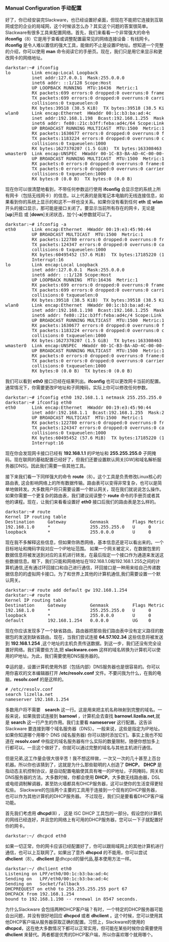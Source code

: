 ### Manual Configuration 手动配置
好了，你已经安装完Slackware，也已经设置好桌面，但现在不能把它连接到互联网或您的企业的局域网，这个时候该怎么办？其实这个问题的答案很简单。 Slackware有很多工具来配置网络。首先，我们来看看一个非常强大的命令 <b>ifconfig</b>（8）它是用于查看或调整配置最常见的网络连接设备：有线网卡。<b>ifconfig</b> 是令人难以置信的强大工具，能做的不止是设置IP地址。想知道一个完整的介绍，你可以使用 <b>man</b> 命令阅读它的手册页。现在，我们只是用它来显示和更改网卡的网络地址。

<pre>
darkstar:~# ifconfig
lo        Link encap:Local Loopback  
          inet addr:127.0.0.1  Mask:255.0.0.0
          inet6 addr: ::1/128 Scope:Host
          UP LOOPBACK RUNNING  MTU:16436  Metric:1
          RX packets:699 errors:0 dropped:0 overruns:0 frame:0
          TX packets:699 errors:0 dropped:0 overruns:0 carrier:0
          collisions:0 txqueuelen:0 
          RX bytes:39518 (38.5 KiB)  TX bytes:39518 (38.5 KiB)
wlan0     Link encap:Ethernet  HWaddr 00:1c:b3:ba:ad:4c  
          inet addr:192.168.1.198  Bcast:192.168.1.255  Mask:255.255.255.0
          inet6 addr: fe80::21c:b3ff:feba:ad4c/64 Scope:Link
          UP BROADCAST RUNNING MULTICAST  MTU:1500  Metric:1
          RX packets:1630677 errors:0 dropped:0 overruns:0 frame:0
          TX packets:1183224 errors:0 dropped:0 overruns:0 carrier:0
          collisions:0 txqueuelen:1000 
          RX bytes:1627370207 (1.5 GiB)  TX bytes:163308463 (155.7 MiB)
wmaster0  Link encap:UNSPEC  HWaddr 00-1C-B3-BA-AD-4C-00-00-00-00-00-00-00-00-00-00  
          UP BROADCAST RUNNING MULTICAST  MTU:1500  Metric:1
          RX packets:0 errors:0 dropped:0 overruns:0 frame:0
          TX packets:0 errors:0 dropped:0 overruns:0 carrier:0
          collisions:0 txqueuelen:1000 
          RX bytes:0 (0.0 B)  TX bytes:0 (0.0 B)
</pre>

现在你可以很清楚地看到，不带任何参数运行使用 <b>ifconfig</b> 会显示您的系统上所有网卡（包括无线网卡）的信息。以上代表的是我笔记本电脑的无线连接信息，如果看到你的系统上显示的和这不一样也没关系。如果你没有看到任何 <b>eth</b> 或 <b>wlan</b> 开头的接口显示，那可能是接口关闭了。要显示当前所有存在的网卡，无论是 [<b>up</b>]开启 或 [<b>down</b>]关闭状态，加个[<b>-a</b>]参数就可以了。

<pre>
darkstar:~# ifconfig -a
eth0      Link encap:Ethernet  HWaddr 00:19:e3:45:90:44  
          UP BROADCAST MULTICAST  MTU:1500  Metric:1
          RX packets:122780 errors:0 dropped:0 overruns:0 frame:0
          TX packets:124347 errors:0 dropped:0 overruns:0 carrier:0
          collisions:0 txqueuelen:1000 
          RX bytes:60495452 (57.6 MiB)  TX bytes:17185220 (16.3 MiB)
          Interrupt:16 
lo        Link encap:Local Loopback  
          inet addr:127.0.0.1  Mask:255.0.0.0
          inet6 addr: ::1/128 Scope:Host
          UP LOOPBACK RUNNING  MTU:16436  Metric:1
          RX packets:699 errors:0 dropped:0 overruns:0 frame:0
          TX packets:699 errors:0 dropped:0 overruns:0 carrier:0
          collisions:0 txqueuelen:0 
          RX bytes:39518 (38.5 KiB)  TX bytes:39518 (38.5 KiB)
wlan0     Link encap:Ethernet  HWaddr 00:1c:b3:ba:ad:4c  
          inet addr:192.168.1.198  Bcast:192.168.1.255  Mask:255.255.255.0
          inet6 addr: fe80::21c:b3ff:feba:ad4c/4 Scope:Link
          UP BROADCAST RUNNING MULTICAST  MTU:1500  Metric:1
          RX packets:1630677 errors:0 dropped:0 overruns:0 frame:0
          TX packets:1183224 errors:0 dropped:0 overruns:0 carrier:0
          collisions:0 txqueuelen:1000 
          RX bytes:1627370207 (1.5 GiB)  TX bytes:163308463 (155.7 MiB)
wmaster0  Link encap:UNSPEC  HWaddr 00-1C-B3-BA-AD-4C-00-00-00-00-00-00-00-00-00-00  
          UP BROADCAST RUNNING MULTICAST  MTU:1500  Metric:1
          RX packets:0 errors:0 dropped:0 overruns:0 frame:0
          TX packets:0 errors:0 dropped:0 overruns:0 carrier:0
          collisions:0 txqueuelen:1000 
          RX bytes:0 (0.0 B)  TX bytes:0 (0.0 B)
</pre>

我们可以看到 <b>eth0</b> 接口已经在结果列出。<b>ifconfig</b> 也可以更改网卡当前的配置。通常情况下，你需要更改IP地址和子网掩码，实际上你可以修改任何参数。

<pre>
darkstar:~# ifconfig eth0 192.168.1.1 netmask 255.255.255.0
darkstar:~# ifconfig eth0
eth0      Link encap:Ethernet  HWaddr 00:19:e3:45:90:44  
          inet addr:192.168.1.1  Bcast:192.168.1.255  Mask:255.255.255.0
          UP BROADCAST MULTICAST  MTU:1500  Metric:1
          RX packets:122780 errors:0 dropped:0 overruns:0 frame:0
          TX packets:124347 errors:0 dropped:0 overruns:0 carrier:0
          collisions:0 txqueuelen:1000 
          RX bytes:60495452 (57.6 MiB)  TX bytes:17185220 (16.3 MiB)
          Interrupt:16 
</pre>

现在你会发现网卡接口已经有 <b>192.168.1.1</b> 的IP地址和 <b>255.255.255.0</b> 子网掩码。现在联网的基础配置已经好了，但我们还要设置默认网关[GW]和域名解析服务器[DNS]。因此我们需要一些其他工具。
 
接下来我们看一下同样强大的命令 <b>route</b>（8）。这个工具是负责修改Linux核心的路由表, 这会影响网络上的所有数据传输。路由表可以变得非常复杂，也可以是简单地做转发。大多数用户将只需要设置一个默认网关，现在我们就说说怎么操作。如果你需要一个更复杂的路由表，我们建议阅读整个 <b>route</b> 命令的手册页或者其他的课程。现在，让我们来看看设置好 <b>eth0</b> 接口后我们的路由表是怎么样的。 

<pre>
darkstar:~# route
Kernel IP routing table
Destination     Gateway         Genmask         Flags Metric Ref    Use Iface
192.168.1.0     *               255.255.255.0   U     0      0        0 eth0
loopback        *               255.0.0.0       U     0      0        0 lo
</pre>

现在我不多解释这些信息，但如果你熟悉网络，基本信息还是可以看出来的。一个目标地址和掩码字段对应一个IP地址范围。
如果一个网关被定义，在数据包里的数据信息将被发送到对应的主机进行转发。在最后指定一个接口作为通道来发送这些数据信息。眼下，我们只能和网络地址在192.168.1.0和192.168.1.255之间的计算机通信,还有通过环回接口和自己进行通信，环回接口是一种用来给自己传递数据信息的的虚拟网卡接口。为了和世界上其他的计算机通信,我们需要设置一个默认网关。

<pre>
darkstar:~# route add default gw 192.168.1.254
darkstar:~# route
Kernel IP routing table
Destination     Gateway         Genmask         Flags Metric Ref    Use Iface
192.168.1.0     *               255.255.255.0   U     0      0        0 eth0
loopback        *               255.0.0.0       U     0      0        0 lo
default         192.168.1.254   0.0.0.0         UG    0      0        0 eth0
</pre>

现在你应该发现多了一个缺省路由。路由器把那些我们路由表中没有定义路径的数据包的发送到缺省路由。现在，当我们尝试连接 <b>64.57.102.34</b> 这些信息将被发送到 <b>192.168.1.254</b> ,这个地址的主机负责传送数据。到这一步，我们还没有完全设置好网络。我们需要些方法,把 <b>slackware.com</b> 这样的域名转换为计算机可以使用的IP地址。为此，我们需要使用DNS服务器的。

幸运的是，设置计算机使用外部（包括内部）DNS服务器也是很容易的。你可以用你喜欢的文本编辑器打开 <b>/etc/resolv.conf</b> 文件。不要问我为什么，在我的电脑，<b>resolv.conf</b> 的是这样的。

<pre>
# /etc/resolv.conf
search lizella.net
nameserver 192.168.1.254
</pre>

多数用户将不需要　<b>search</b> 这一行。这是用来把主机名称映射到完整的域名。一般来说，如果我尝试连接到 <b>barnowl</b> ，计算机会去查找 <b>barnowl.lizella.net</b>,就是 <b>search</b> 这一行产生的作用。我们主要看 <b>nameserver</b> 这行配置。这告诉 Slackware 要连接到哪个域名服务器（DNS）。一般来说，这些是指定为IP地址。如果你知道哪个用哪个 DNS (域名服务器) 你可以随时添加它们。事实上我也不知道在 <b>resolv.conf</b> 中指定的域名服务器有什么实际的数量限制，随便你想加多上行都可以。一旦这个做好了，你就可以通过完整的域名与其他主机进行通信。

但是兄弟,这工作量会很大很辛苦！我不想这样做，一次又一次的几十甚至上百台机器。所以你也该猜到了，这就是为什么那些聪明的人创造了 <b> DHCP</b>。 <b>DHCP</b> 是指动态主机控制协议，是自动配置电脑使其具有唯一的IP地址，子网掩码，网关和DNS服务器的方法。大多数时候，你都会使用 <b>DHCP</b>。大多数无线路由器，DSL或电缆调制解调器，甚至防火墙都具有DHCP服务器，这可以使你的生活变得更轻松些。 Slackware的包括两个主要的工具用于连接到一个现有的DHCP服务器，也可以作为其他计算机的DHCP服务器。 不过现在，我们只是要看看DHCP客户端功能。

首先我们考虑用 <b>dhcpd</b>(8) ， 这是 ISC DHCP 工具包的一部分。假设您的计算机的网线已经连好，并且您的网络上有可用的DHCP服务器，您可以一下子就配置好你的网卡。

<pre>
darkstar:~/ dhcpcd eth0
</pre>

如果一切正常，你的网卡应该已经配置好了，你可以跟局域网上的其他计算机进行通信，也可以上互联网了。如果出了意外 <b>dhcpcd</b> 的不能用，你可以尝试  <b>dhclient</b>（8）。<b>dhclient</b> 是dhcpcd的替代品,基本使用方法一样。

<pre>
darkstar:~/ dhclient eth0
Listening on LPF/eth0/00:1c:b3:ba:ad:4c
Sending on   LPF/eth0/00:1c:b3:ba:ad:4c
Sending on   Socket/fallback
DHCPREQUEST on eth0 to 255.255.255.255 port 67
DHCPACK from 192.168.1.254
bound to 192.168.1.198 -- renewal in 8547 seconds.
</pre>

为什么Slackware 会包括两种DHCP客户端？有时，一个特定的DHCP服务器可能会出问题，并没有很好地回应 <b>dhcpcd</b> 或者 <b>dhclient</b>   。这个时候，您可以使用其他DHCP客户端从服务器获取正确的配置。习惯上，Slackware的使用的 <b>dhcpcd</b>，这在绝大多数情况下都可以正常实用，但可能在某些时候你会需要使用 <b>dhclient</b> 来替代。两者都是优秀的DHCP客户端，所以你喜欢哪个就用哪个。
 
 
